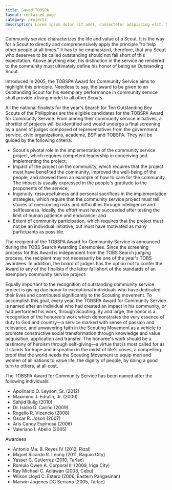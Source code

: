 ```yaml
---
title: Gawad TOBSPA
layout: contained_page
category: projects
description: Lorem ipsum dolor sit amet, consectetur adipiscing elit. Suspendisse id mauris felis. Nam maximus blandit magna, vitae sodales sem euismod ut. Sed aliquam odio lacus, in congue dolor faucibus ut. 
---
```


Community service characterizes the life and value of a Scout. It is the way for a Scout to directly and comprehensively apply the principle "to help other people at all times."  It has to be emphasized, therefore, that any Scout who deserves to be called outstanding should not fall short of this expectation. Above anything else, his distinction in the service he rendered to the community must ultimately define his honor of being an Outstanding Scout.

Introduced in 2005, the TOBSPA Award for Community Service aims to highlight this principle.  Needless to say, the award to be given to an Outstanding Scout for his exemplary performance in community service shall provide a living model to all other Scouts.

All the national finalists for the year's Search for Ten Outstanding Boy Scouts of the Philippines are the eligible candidates for the TOBSPA Award for Community Service.  From among their community service initiatives, a shortlist of projects will be identified and would undergo a final screening by a panel of judges composed of representatives from the government service, civic organizations, academe, BSP and TOBSPA.  They will be guided by the following criteria:

* Scout's pivotal role in the implementation of the community service project, which requires competent leadership in conceiving and implementing the project;
* Impact of the project on the community, which requires that the project must have benefited the community, improved the well-being of the people, and showed them an example of how to care for the community. The impact is usually expressed in the people's gratitude to the proponents of the service;
* Ingenuity, resourcefulness and personal sacrifices in the implementation strategies, which require that the community service project must tell stories of overcoming risks and difficulties through intelligence and selflessness. Ideally, the effort must have succeeded after testing the limit of human patience and endurance; and
* Extent of community participation, which requires that the project must not be an individual initiative, but must have motivated as many participants as possible.


The recipient of the TOBSPA Award for Community Service is announced during the TOBS Search Awarding Ceremonies.  Since the screening process for this Award is independent from the TOBS Search judging process, the recipient may not necessarily be one of the year's TOBS awardees.  In addition, the board of judges has the option not to confer the Award to any of the finalists if the latter fall short of the standards of an exemplary community service project. 

Equally important to the recognition of outstanding community service project is giving due honor to exceptional individuals who have dedicated their lives and contributed significantly to the Scouting movement.  To accomplish this goal, every year, the TOBSPA Award for Community Service is named after an individual who had created an impact in his community, or had performed his work, through Scouting.  By and large, the honor is a recognition of the honoree's work which demonstrates the very essence of duty to God and country—a service marked with sense of passion and relevance, and unwavering faith in the Scouting Movement as a vehicle to promote constructive social transformation through knowledge and value acquisition, application and transfer. The honoree's work should be a testimony of heroism through self-giving—a virtue that is most called for as it stands for hope and inspiration in the midst of life's crises, a compelling proof that the world needs the Scouting Movement to equip men and women of all nations to value life, the dignity of people, by doing a good turn to others, at all cost.  

The TOBSPA Award for Community Service has been named after the following individuals:

* Apolinario O. Leyson, Sr. (2012)
* Maximino J. Edralin, Jr. (2000)
* Sahjid Bulig (2010)
* Dr. Isidro D. Cariño (2009)
* Rogelio R. Vicencio (2008)
* Oscar R. Joson (2007)
* Aris Canoy Espinosa (2006)
* Valeriano I. Abello (2005)

Awardees
                                                                                                 
* Antonio Ma. B. Reyes IV (2012, Rizal)
* Miguel Ricardo R. Leung (2011, Baguio City)
* Yasser C. Gutierrez (2010, Tarlac)
* Romulo Owen A. Corporal III (2009, Iriga City)
* Ray Michael C. Adlawan (2008, Cebu)
* Wilson Lloyd C. Estero (2006, Eastern Pangasinan)
* Marwin Jogenes DC Serrano (2005, Tarlac)
